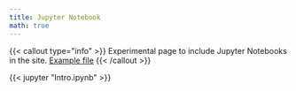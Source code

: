 ```yaml
---
title: Jupyter Notebook
math: true
---
```


{{< callout type="info" >}}
  Experimental page to include Jupyter Notebooks in the site.
  [Example file](https://github.com/jupyterlite/jupyterlite/blob/main/examples/intro.ipynb)
{{< /callout >}}

{{< jupyter "Intro.ipynb" >}}
